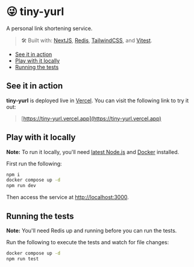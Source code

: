 # 😜 tiny-yurl

A personal link shortening service.

> 🛠️ Built with: [NextJS](https://nextjs.org/), [Redis](https://redis.io/), [TailwindCSS](https://tailwindcss.com/), and [Vitest](https://vitest.dev/).

- [See it in action](#see-it-in-action)
- [Play with it locally](#play-with-it-locally)
- [Running the tests](#running-the-tests)

## See it in action

**tiny-yurl** is deployed live in [Vercel](https://vercel.com/).  You can visit the following link to try it out:

> [https://tiny-yurl.vercel.app](https://tiny-yurl.vercel.app)

## Play with it locally

**Note:** To run it locally, you'll need [latest Node.js](https://github.com/nvm-sh/nvm) and [Docker](https://www.docker.com/) installed.

First run the following:

```bash
npm i
docker compose up -d
npm run dev
```

Then access the service at [http://localhost:3000](http://localhost:3000).


## Running the tests

**Note:** You'll need Redis up and running before you can run the tests.

Run the following to execute the tests and watch for file changes:

```bash
docker compose up -d
npm run test
```
